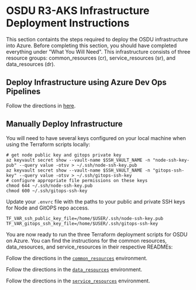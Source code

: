 # OSDU R3-AKS Infrastructure Deployment Instructions

This section containts the steps required to deploy the OSDU infrastructure into Azure. Before completing this section, you should have completed everything under "What You Will Need". This infrastructure consists of three resource groups: common_resources (cr), service_resources (sr), and data_resources (dr).

## Deploy Infrastructure using Azure Dev Ops Pipelines
Follow the directions in [here](./deploy-infrastructure-using-pipelines.md).

## Manually Deploy Infrastructure

You will need to have several keys configured on your local machine when using the Terraform scripts locally:

```
# get node public key and gitops private key
az keyvault secret show --vault-name $SSH_VAULT_NAME -n "node-ssh-key-pub" --query value -otsv > ~/.ssh/node-ssh-key.pub
az keyvault secret show --vault-name $SSH_VAULT_NAME -n "gitops-ssh-key" --query value -otsv > ~/.ssh/gitops-ssh-key
# configure appropriate file permissions on these keys
chmod 644 ~/.ssh/node-ssh-key.pub
chmod 600 ~/.ssh/gitops-ssh-key
```
Update your `.envrc` file with the paths to your public and private SSH keys for Node and GitOPS repo access.

```
TF_VAR_ssh_public_key_file=/home/$USER/.ssh/node-ssh-key.pub
TF_VAR_gitops_ssh_key_file=/home/$USER/.ssh/gitops-ssh-key
```
You are now ready to run the three Terraform deployment scripts for OSDU on Azure. You can find the instructions for the common resources, data_resources, and service_resources in their respective READMEs:

Follow the directions in the [`common_resources`](../configurations/common_resources/README.md) environment.

Follow the directions in the [`data_resources`](../configurations/data_resources/README.md) environment.

Follow the directions in the [`service_resources`](../configurations/service_resources/README.md) environment.